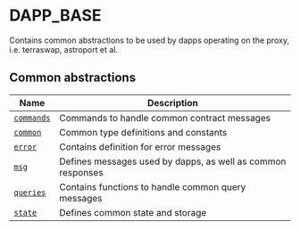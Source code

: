 # DAPP_BASE

Contains common abstractions to be used by dapps operating on the proxy, i.e. terraswap, astroport et al.

## Common abstractions

| Name                   | Description                                                 |
| ---------------------- | ----------------------------------------------------------- |
| [`commands`](commands.rs) | Commands to handle common contract messages                 |
| [`common`](common.rs)     | Common type definitions and constants                       |
| [`error`](error.rs)       | Contains definition for error messages                      |
| [`msg`](msg.rs)           | Defines messages used by dapps, as well as common responses |
| [`queries`](queries.rs)   | Contains functions to handle common query messages          |
| [`state`](state.rs)       | Defines common state and storage                            |

